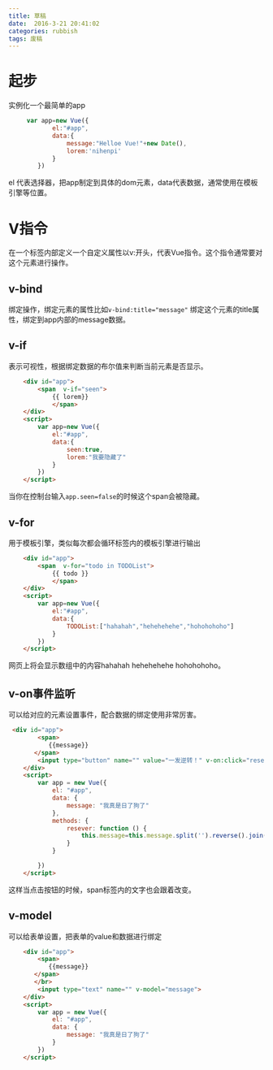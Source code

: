 ```yaml
---
title: 草稿  
date:  2016-3-21 20:41:02  
categories: rubbish
tags: 废稿 
---
```


#  起步

实例化一个最简单的app

```javascript
     var app=new Vue({
            el:"#app",
            data:{
                message:"Helloe Vue!"+new Date(),
                lorem:'nihenpi'
            }
        })
```

el 代表选择器，把app制定到具体的dom元素，data代表数据，通常使用在模板引擎等位置。

#  V指令

在一个标签内部定义一个自定义属性以v:开头，代表Vue指令。这个指令通常要对这个元素进行操作。

## v-bind

绑定操作，绑定元素的属性比如```v-bind:title="message"```  绑定这个元素的title属性，绑定到app内部的message数据。

## v-if

表示可视性，根据绑定数据的布尔值来判断当前元素是否显示。

```html
    <div id="app">
        <span  v-if="seen">
            {{ lorem}}
            </span>
    </div>
    <script>
        var app=new Vue({
            el:"#app",
            data:{
                seen:true,
                lorem:"我要隐藏了"
            }
        })
    </script>
```



当你在控制台输入```app.seen=false```的时候这个span会被隐藏。

## v-for

用于模板引擎，类似每次都会循环标签内的模板引擎进行输出

```html
    <div id="app">
        <span  v-for="todo in TODOList">
            {{ todo }}
            </span>
    </div>
    <script>
        var app=new Vue({
            el:"#app",
            data:{
                TODOList:["hahahah","hehehehehe","hohohohoho"]
            }
        })
    </script>
```

网页上将会显示数组中的内容hahahah hehehehehe hohohohoho。

##  v-on事件监听

可以给对应的元素设置事件，配合数据的绑定使用非常厉害。

```html
 <div id="app">
        <span> 
           {{message}}
       </span>
        <input type="button" name="" value="一发逆转！" v-on:click="resever">
    </div>
    <script>
        var app = new Vue({
            el: "#app",
            data: {
                message: "我真是日了狗了"
            },
            methods: {
                resever: function () {
                    this.message=this.message.split('').reverse().join("");
                }
            }

        })
    </script>
```

这样当点击按钮的时候，span标签内的文字也会跟着改变。

## v-model

可以给表单设置，把表单的value和数据进行绑定

```html
    <div id="app">
        <span> 
           {{message}}
       </span>
       </br>
        <input type="text" name="" v-model="message">
    </div>
    <script>
        var app = new Vue({
            el: "#app",
            data: {
                message: "我真是日了狗了"
            }
        })
    </script>
```

